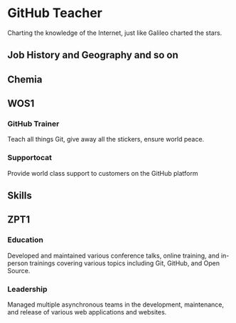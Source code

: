 # GitHub Teacher

Charting the knowledge of the Internet, just like Galileo charted the stars.

## Job History and Geography and so on


## Chemia

## WOS1

### GitHub Trainer

Teach all things Git, give away all the stickers, ensure world peace.

### Supportocat

Provide world class support to customers on the GitHub platform

## Skills

## ZPT1

### Education

Developed and maintained various conference talks, online training, and in-person trainings covering various topics including Git, GitHub, and Open Source.

### Leadership

Managed multiple asynchronous teams in the development, maintenance, and release of various web applications and websites.
